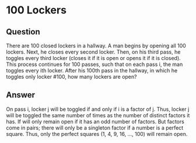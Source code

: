# 100 Lockers

## Question

There are 100 closed lockers in a hallway. A man begins by opening all 100 lockers. Next, he closes every second locker. Then, on his third pass, he toggles every third locker (closes it if it is open or opens it if it is closed). This process continues for 100 passes, such that on each pass i, the man toggles every ith locker. After his 100th pass in the hallway, in which he toggles only locker #100, how many lockers are open?

## Answer

On pass i, locker j will be toggled if and only if i is a factor of j. Thus, locker j will be toggled the same number of times as the number of distinct factors it has. If will only remain open if it has an odd number of factors. But factors come in pairs; there will only be a singleton factor if a number is a perfect square. Thus, only the perfect squares (1, 4, 9, 16, ..., 100) will remain open.
